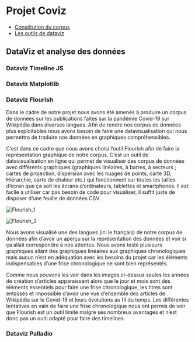 # Projet Coviz

* [Constitution du corpus](/Constitution_du_corpus.md)
* [Les outils de dataviz](/Les_outils_dataviz.md)


## DataViz et analyse des données
### Dataviz Timeline JS
### Dataviz Matplotlib
### Dataviz Flourish 
Dans le cadre de notre projet nous avons été amenés à produire un corpus de données sur les publications faites sur la pandémie Covid-19 sur Wikipédia dans diverses langues. Afin de rendre nos corpus de données plus exploitables nous avons besoin de faire une datavisualisation qui nous permettra de traduire nos données en graphiques compréhensibles.

C’est dans ce cadre que nous avons choisi l’outil Flourish afin de faire la représentation graphique de notre corpus. C’est un outil de datavisualisation en ligne qui permet de visualiser des corpus de données avec différents graphiques (graphiques linéaires, à barres, à secteurs ; cartes de projection, dispersion avec les nuages de points, carte 3D, Hiérarchie, carte de chaleur etc.) qui fonctionnent sur toutes les tailles d’écran que ça soit les écrans d’ordinateurs, tablettes et smartphones. Il est facile à utiliser car pas besoin de code pour visualiser, il suffit juste de disposer d’une feuille de données CSV.

![Flourish_1](https://user-images.githubusercontent.com/75143201/121436193-69071200-c980-11eb-812c-56878de7b948.png)

![Flourish_2](https://user-images.githubusercontent.com/75143201/121436211-73291080-c980-11eb-922e-63dcb320a2d4.png)

Nous avons visualisé une des langues (ici le français) de notre corpus de données afin d’avoir un aperçu sur la représentation des données et voir si ça allait correspondre à nos attentes. Nous avons testé plusieurs graphiques allant des graphiques linéaires aux graphiques chronologiques mais aucun n’est en adéquation avec les besoins du projet car les éléments indispensables d’une frise chronologique ne sont bien représentés. 

Comme nous pouvons les voir dans les images ci-dessus seules les années de création d’articles apparaissent alors que le jour et mois sont des éléments essentiels pour faire une frise chronologique, les titres sont entassés et impossible d’avoir une vue d’ensemble des articles de Wikipédia sur le Covid-19 et leurs évolutions au fil du temps. Les différentes tentatives en vain de faire une frise chronologique nous ont permis de voir que Flourish est un outil limité malgré ses nombreux avantages et n’est donc pas un outil adapté pour faire des timelines. 

### Dataviz Palladio



